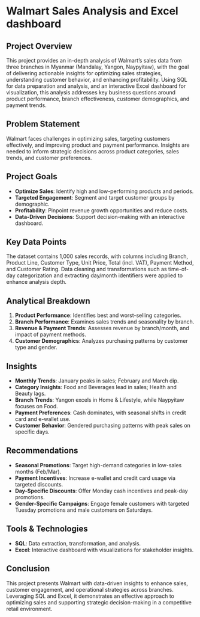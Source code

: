 # Walmart Sales Analysis and Excel dashboard

## Project Overview
This project provides an in-depth analysis of Walmart’s sales data from three branches in Myanmar (Mandalay, Yangon, Naypyitaw), with the goal of delivering actionable insights for optimizing sales strategies, understanding customer behavior, and enhancing profitability. Using SQL for data preparation and analysis, and an interactive Excel dashboard for visualization, this analysis addresses key business questions around product performance, branch effectiveness, customer demographics, and payment trends.

## Problem Statement
Walmart faces challenges in optimizing sales, targeting customers effectively, and improving product and payment performance. Insights are needed to inform strategic decisions across product categories, sales trends, and customer preferences.

## Project Goals
- **Optimize Sales**: Identify high and low-performing products and periods.
- **Targeted Engagement**: Segment and target customer groups by demographic.
- **Profitability**: Pinpoint revenue growth opportunities and reduce costs.
- **Data-Driven Decisions**: Support decision-making with an interactive dashboard.

## Key Data Points
The dataset contains 1,000 sales records, with columns including Branch, Product Line, Customer Type, Unit Price, Total (incl. VAT), Payment Method, and Customer Rating. Data cleaning and transformations such as time-of-day categorization and extracting day/month identifiers were applied to enhance analysis depth.

## Analytical Breakdown
1. **Product Performance**: Identifies best and worst-selling categories.
2. **Branch Performance**: Examines sales trends and seasonality by branch.
3. **Revenue & Payment Trends**: Assesses revenue by branch/month, and impact of payment methods.
4. **Customer Demographics**: Analyzes purchasing patterns by customer type and gender.

## Insights
- **Monthly Trends**: January peaks in sales; February and March dip.
- **Category Insights**: Food and Beverages lead in sales; Health and Beauty lags.
- **Branch Trends**: Yangon excels in Home & Lifestyle, while Naypyitaw focuses on Food.
- **Payment Preferences**: Cash dominates, with seasonal shifts in credit card and e-wallet use.
- **Customer Behavior**: Gendered purchasing patterns with peak sales on specific days.

## Recommendations
- **Seasonal Promotions**: Target high-demand categories in low-sales months (Feb/Mar).
- **Payment Incentives**: Increase e-wallet and credit card usage via targeted discounts.
- **Day-Specific Discounts**: Offer Monday cash incentives and peak-day promotions.
- **Gender-Specific Campaigns**: Engage female customers with targeted Tuesday promotions and male customers on Saturdays.

## Tools & Technologies
- **SQL**: Data extraction, transformation, and analysis.
- **Excel**: Interactive dashboard with visualizations for stakeholder insights.

## Conclusion
This project presents Walmart with data-driven insights to enhance sales, customer engagement, and operational strategies across branches. Leveraging SQL and Excel, it demonstrates an effective approach to optimizing sales and supporting strategic decision-making in a competitive retail environment.
